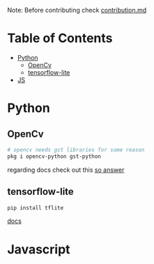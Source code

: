 Note: Before contributing check [contribution.md](/CONTRIBUTION.md)
# Table of Contents

- [Python](#Python)
    - [OpenCv](#OpenCv)
    - [tensorflow-lite](#tensorflow-lite)
- [JS](#JS)

# Python

## OpenCv
```bash
# opencv needs gst libraries for some reason
pkg i opencv-python gst-python
```
regarding docs check out this [so answer](https://stackoverflow.com/a/56310469/13980264)

## tensorflow-lite

```bash
pip install tflite
```
[docs](https://www.tensorflow.org/lite/guide)

# Javascript
